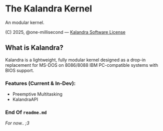 # The Kalandra Kernel  
An modular kernel.

(C) 2025, @one-millisecond — [Kalandra Software License](./license.md)

## What is Kalandra?  
Kalandra is a lightweight, fully modular kernel designed as a drop-in replacement for MS-DOS on 8086/8088 IBM PC-compatible systems with BIOS support.
### Features (Current & In-Dev):
- Preemptive Multitasking
- KalandraAPI

### End Of `readme.md`
*For now.. ;3*